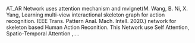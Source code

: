 AT_AR Network uses attention mechanism and mvignet(M. Wang, B. Ni, X. Yang, Learning multi-view interactional skeleton graph for action recognition. IEEE Trans. Pattern Anal. Mach. Intell. 2020.) 
network for skeleton based Human Action Reconition.
This Network use Self Attention, Spatio-Temporal Attention ,....
